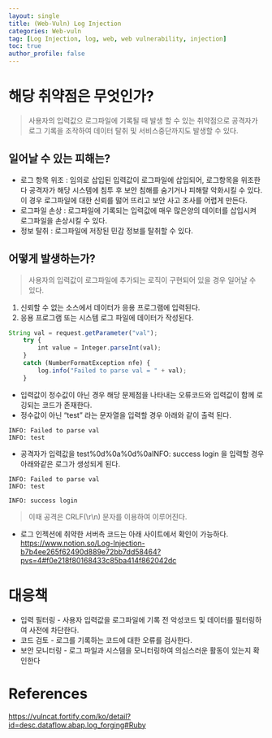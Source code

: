 ```yaml
---
layout: single
title: (Web-Vuln) Log Injection
categories: Web-vuln
tag: [Log Injection, log, web, web vulnerability, injection]
toc: true
author_profile: false
---
```

# 해당 취약점은 무엇인가?

> 사용자의 입력값으 로그파일에 기록될 때 발생 할 수 있는 취약점으로 공격자가 로그 기록을 조작하여 데이터 탈취 및 서비스중단까지도 발생할 수 있다. 

## 일어날 수 있는 피해는?

- 로그 항목 위조 : 임의로 삽입된 입력값이 로그파일에 삽입되어, 로그항목을 위조한다 공격자가 해당 시스템에 침투 후 보안 침해를 숨기거나 피해랄 악화시킬 수 있다. 이 경우 로그파일에 대한 신뢰를 떯어 뜨리고 보안 사고 조사를 어렵게 만든다.
- 로그파일 손상 : 로그파일에 기록되는 입력값에 매우 많은양의 데이터를 삽입시켜 로그파일을 손상시킬 수 있다.
- 정보 탈취 : 로그파일에 저장된 민감 정보를 탈취할 수 있다.

## 어떻게 발생하는가?

> 사용자의 입력값이 로그파일에 추가되는 로직이 구현되어 있을 경우 일어날 수 있다.

1. 신뢰할 수 없는 소스에서 데이터가 응용 프로그램에 입력된다.
2. 응용 프로그램 또는 시스템 로그 파일에 데이터가 작성된다.

```javascript
String val = request.getParameter("val");
	try {
  		int value = Integer.parseInt(val);
	}
	catch (NumberFormatException nfe) {
  		log.info("Failed to parse val = " + val);
	}
```

- 입력값이 정수값이 아닌 경우 해당 문제점을 나타내는 오류코드와 입력값이 함께 로깅되는 코드가 존재한다.
- 정수값이 아닌 “test” 라는 문자열을 입력할 경우 아래와 같이 출력 된다.


```
INFO: Failed to parse val
INFO: test
```

- 공격자가 입력값을 test%0d%0a%0d%0aINFO: success login 을 입력할 경우 아래와같은 로그가 생성되게 된다.

```
INFO: Failed to parse val
INFO: test

INFO: success login
```

> 이때 공격은 CRLF(\r\n) 문자를 이용하여 이루어진다.

- 로그 인젝션에 취약한 서버측 코드는 아래 사이트에서 확인이 가능하다.
https://www.notion.so/Log-Injection-b7b4ee265f62490d889e72bb7dd58464?pvs=4#f0e218f80168433c85ba414f862042dc

# 대응책

- 입력 필터링 - 사용자 입력값을 로그파일에 기록 전 악성코드 및 데이터를 필터링하여 사전에 차단한다.
- 코드 검토 - 로그를 기록하는 코드에 대한 오류를 검사한다.
- 보안 모니터링 - 로그 파일과 시스템을 모니터링하여 의심스러운 활동이 있는지 확인한다

# References
https://vulncat.fortify.com/ko/detail?id=desc.dataflow.abap.log_forging#Ruby